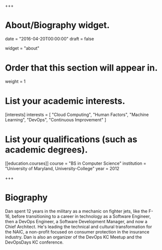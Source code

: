 +++
# About/Biography widget.

date = "2016-04-20T00:00:00"
draft = false

widget = "about"

# Order that this section will appear in.
weight = 1

# List your academic interests.
[interests]
  interests = [
    "Cloud Computing",
    "Human Factors",
    "Machine Learning",
    "DevOps",
    "Continuous Improvement"
  ]

# List your qualifications (such as academic degrees).
[[education.courses]]
  course = "BS in Computer Science"
  institution = "University of Maryland, University-College"
  year = 2012

+++

# Biography

Dan spent 12 years in the military as a mechanic on fighter jets, like the F-16, before transitioning to a career in technology as a Software Engineer, then a DevOps Engineer, a Software Development Manager, and now a Chief Architect. He's leading the technical and cultural transformation for the NAIC, a non-profit focused on consumer protection in the insurance industry. Dan is also an organizer of the DevOps KC Meetup and the DevOpsDays KC conference.
